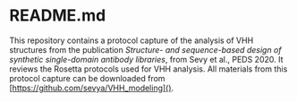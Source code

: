 # README.md

This repository contains a protocol capture of the analysis of VHH structures from the publication *Structure- and sequence-based design of synthetic single-domain antibody libraries*, from Sevy et al., PEDS 2020. It reviews the Rosetta protocols used for VHH analysis. All materials from this protocol capture can be downloaded from
[https://github.com/sevya/VHH_modeling]().